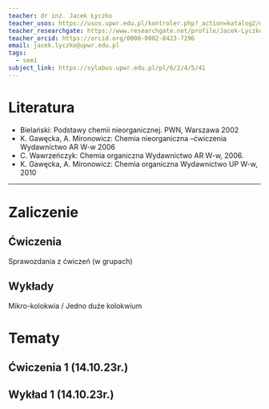 ```yaml
---
teacher: dr inż. Jacek Łyczko
teacher_usos: https://usos.upwr.edu.pl/kontroler.php?_action=katalog2/osoby/pokazOsobe&os_id=52859
teacher_researchgate: https://www.researchgate.net/profile/Jacek-Lyczko
teacher_orcid: https://orcid.org/0000-0002-8423-7296
email: jacek.lyczko@upwr.edu.pl
tags:
  - sem1
subject_link: https://sylabus.upwr.edu.pl/pl/6/2/4/5/41
---
```

# Literatura
- Bielański: Podstawy chemii nieorganicznej. PWN, Warszawa 2002
- K. Gawęcka, A. Mironowicz: Chemia nieorganiczna –ćwiczenia Wydawnictwo AR W-w 2006
- C. Wawrzeńczyk: Chemia organiczna Wydawnictwo AR W-w, 2006.
- K. Gawęcka, A. Mironowicz: Chemia organiczna Wydawnictwo UP W-w, 2010
---
# Zaliczenie

## Ćwiczenia

Sprawozdania z ćwiczeń (w grupach)
## Wykłady

Mikro-kolokwia / Jedno duże kolokwium

# Tematy

## Ćwiczenia 1 (14.10.23r.)


## Wykład 1 (14.10.23r.)

